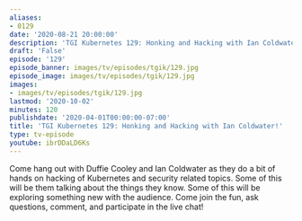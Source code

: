 ```yaml
---
aliases:
- 0129
date: '2020-08-21 20:00:00'
description: 'TGI Kubernetes 129: Honking and Hacking with Ian Coldwater!'
draft: 'False'
episode: '129'
episode_banner: images/tv/episodes/tgik/129.jpg
episode_image: images/tv/episodes/tgik/129.jpg
images:
- images/tv/episodes/tgik/129.jpg
lastmod: '2020-10-02'
minutes: 120
publishdate: '2020-04-01T00:00:00-07:00'
title: 'TGI Kubernetes 129: Honking and Hacking with Ian Coldwater!'
type: tv-episode
youtube: ibrDDaLD6Ks
---
```


Come hang out with Duffie Cooley and Ian Coldwater as they do a bit of hands on hacking of Kubernetes and security related topics. Some of this will be them talking about the things they know. Some of this will be exploring something new with the audience. Come join the fun, ask questions, comment, and participate in the live chat!